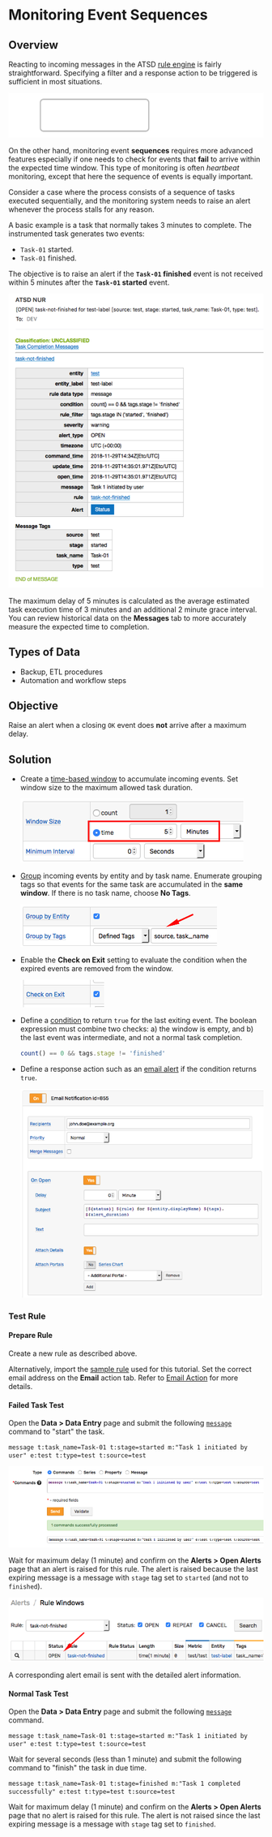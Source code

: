 # Monitoring Event Sequences

## Overview

Reacting to incoming messages in the ATSD [rule engine](https://axibase.com/docs/atsd/rule-engine/) is fairly straightforward. Specifying a filter and a response action to be triggered is sufficient in most situations.

![](./resources/window-count.svg)

On the other hand, monitoring event **sequences** requires more advanced features especially if one needs to check for events that **fail** to arrive within the expected time window. This type of monitoring is often _heartbeat_ monitoring, except that here the sequence of events is equally important.

Consider a case where the process consists of a sequence of tasks executed sequentially, and the monitoring system needs to raise an alert whenever the process stalls for any reason.

A basic example is a task that normally takes 3 minutes to complete. The instrumented task generates two events:

* `Task-01` started.
* `Task-01` finished.

The objective is to raise an alert if the **`Task-01` finished** event is not received within 5 minutes after the **`Task-01` started** event.

![](./images/email_alert.png)

The maximum delay of 5 minutes is calculated as the average estimated task execution time of 3 minutes and an additional 2 minute grace interval. You can review historical data on the **Messages** tab to more accurately measure the expected time to completion.

## Types of Data

* Backup, ETL procedures
* Automation and workflow steps

## Objective

Raise an alert when a closing `OK` event does **not** arrive after a maximum delay.

## Solution

* Create a [time-based window](https://axibase.com/docs/atsd/rule-engine/window.html) to accumulate incoming events. Set window size to the maximum allowed task duration.

  ![](./images/window_duration.png)

* [Group](https://axibase.com/docs/atsd/rule-engine/grouping.html) incoming events by entity and by task name. Enumerate grouping tags so that events for the same task are accumulated in the **same window**. If there is no task name, choose **No Tags**.

  ![](./images/window_grouping.png)

* Enable the **Check on Exit** setting to evaluate the condition when the expired events are removed from the window.

  ![](./images/check_exit.png)

* Define a [condition](https://axibase.com/docs/atsd/rule-engine/condition.html) to return `true` for the last exiting event. The boolean expression must combine two checks: a) the window is empty, and b) the last event was intermediate, and not a normal task completion.

  ```javascript
  count() == 0 && tags.stage != 'finished'
  ```

* Define a response action such as an [email alert](https://axibase.com/docs/atsd/rule-engine/email.html) if the condition returns `true`.

  ![](./images/email_action.png)

### Test Rule

#### Prepare Rule

Create a new rule as described above.

Alternatively, import the [sample rule](./resources/task-not-finished-rule.xml) used for this tutorial. Set the correct email address on the **Email** action tab. Refer to [Email Action](https://axibase.com/docs/atsd/rule-engine/email.html) for more details.

#### Failed Task Test

Open the **Data > Data Entry** page and submit the following [`message`](https://axibase.com/docs/atsd/api/network/message.html) command to "start" the task.

```ls
message t:task_name=Task-01 t:stage=started m:"Task 1 initiated by user" e:test t:type=test t:source=test
```

  ![](./images/data_entry.png)

Wait for maximum delay (1 minute) and confirm on the **Alerts > Open Alerts** page that an alert is raised for this rule. The alert is raised because the last expiring message is a message with `stage` tag set to `started` (and not to `finished`).

  ![](./images/task_window_open.png)

A corresponding alert email is sent with the detailed alert information.

#### Normal Task Test

Open the **Data > Data Entry** page and submit the following [`message`](https://axibase.com/docs/atsd/api/network/message.html) command.

```ls
message t:task_name=Task-01 t:stage=started m:"Task 1 initiated by user" e:test t:type=test t:source=test
```

Wait for several seconds (less than 1 minute) and submit the following command to "finish" the task in due time.

```ls
message t:task_name=Task-01 t:stage=finished m:"Task 1 completed successfully" e:test t:type=test t:source=test
```

Wait for maximum delay (1 minute) and confirm on the **Alerts > Open Alerts** page that no alert is raised for this rule. The alert is not raised since the last expiring message is a message with `stage` tag set to `finished`.